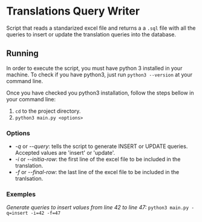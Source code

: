 # Translations Query Writer
Script that reads a standarized excel file and returns a a `.sql` file with all the queries to insert or update the translation queries into the database.

## Running
In order to execute the script, you must have python 3 installed in your machine. To check if you have python3, just run `python3 --version` at your command line.

Once you have checked you python3 installation, follow the steps bellow in your command line:

1. `cd` to the project directory.
2. `python3 main.py <options>`

### Options

* *-q* or *--query*: tells the script to generate INSERT or UPDATE queries. Accepted values are 'insert' or 'update'.
* *-i* or *--initia-row*: the first line of the excel file to be included in the translation.
* *-f* or *--final-row*: the last line of the excel file to be included in the tranlsation.

### Exemples
*Generate queries to insert values from line 42 to line 47:*
```python3 main.py -q=insert -i=42 -f=47```